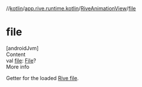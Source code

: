 //[kotlin](../../../index.md)/[app.rive.runtime.kotlin](../index.md)/[RiveAnimationView](index.md)/[file](file.md)



# file  
[androidJvm]  
Content  
val [file](file.md): [File](../../app.rive.runtime.kotlin.core/-file/index.md)?  
More info  


Getter for the loaded [Rive file](../../app.rive.runtime.kotlin.core/-file/index.md).

  



